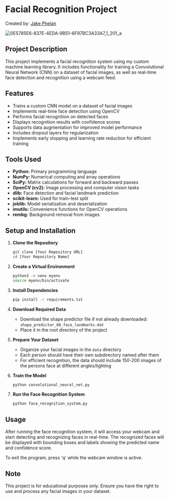 # Facial Recognition Project

Created by: [Jake Phelan](https://github.com/jakephelan1)

![0E5785E6-837E-4EDA-9B51-6F97BC3A33A7_1_201_a](https://github.com/user-attachments/assets/1dfaec45-f881-4fd1-bcb0-dbe9b24e2051)

## Project Description
This project implements a facial recognition system using my custom machine learning library. It includes functionality for training a Convolutional Neural Network (CNN) on a dataset of facial images, as well as real-time face detection and recognition using a webcam feed.

## Features
- Trains a custom CNN model on a dataset of facial images
- Implements real-time face detection using OpenCV
- Performs facial recognition on detected faces
- Displays recognition results with confidence scores
- Supports data augmentation for improved model performance
- Includes dropout layers for regularization
- Implements early stopping and learning rate reduction for efficient training

## Tools Used
- **Python:** Primary programming language
- **NumPy:** Numerical computing and array operations
- **SciPy:** Matrix calculations for forward and backward passes 
- **OpenCV (cv2):** Image processing and computer vision tasks
- **dlib:** Face detection and facial landmark prediction
- **scikit-learn:** Used for train-test split
- **joblib:** Model serialization and deserialization
- **imutils:** Convenience functions for OpenCV operations
- **rembg:** Background removal from images

## Setup and Installation
1. **Clone the Repository**
   ```bash
   git clone [Your Repository URL]
   cd [Your Repository Name]
   ```

2. **Create a Virtual Environment**
   ```bash
   python3 -m venv myenv
   source myenv/bin/activate
   ```

3. **Install Dependencies**
   ```bash
   pip install -r requirements.txt
   ```

4. **Download Required Data**
   - Download the shape predictor file if not already downloaded: `shape_predictor_68_face_landmarks.dat`
   - Place it in the root directory of the project

5. **Prepare Your Dataset**
   - Organize your facial images in the `data` directory
   - Each person should have their own subdirectory named after them
   - For efficient recognition, the data should include 150-200 images of the persons face at different angles/lighting

6. **Train the Model**
   ```bash
   python convolutional_neural_net.py
   ```

7. **Run the Face Recognition System**
   ```bash
   python face_recognition_system.py
   ```

## Usage
After running the face recognition system, it will access your webcam and start detecting and recognizing faces in real-time. The recognized faces will be displayed with bounding boxes and labels showing the predicted name and confidence score.

To exit the program, press 'q' while the webcam window is active.

## Note
This project is for educational purposes only. Ensure you have the right to use and process any facial images in your dataset.
